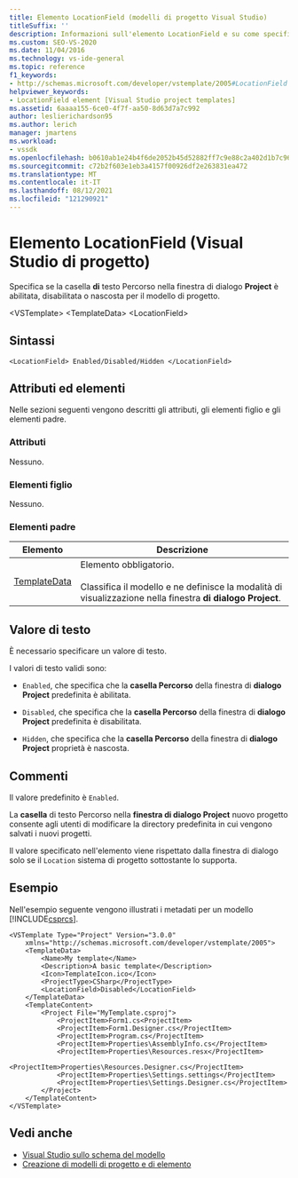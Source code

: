 ```yaml
---
title: Elemento LocationField (modelli di progetto Visual Studio)
titleSuffix: ''
description: Informazioni sull'elemento LocationField e su come specifica se la casella di testo Percorso della finestra di dialogo Nuovo Project è abilitata, disabilitata o nascosta per il modello di progetto.
ms.custom: SEO-VS-2020
ms.date: 11/04/2016
ms.technology: vs-ide-general
ms.topic: reference
f1_keywords:
- http://schemas.microsoft.com/developer/vstemplate/2005#LocationField
helpviewer_keywords:
- LocationField element [Visual Studio project templates]
ms.assetid: 6aaaa155-6ce0-4f7f-aa50-8d63d7a7c992
author: leslierichardson95
ms.author: lerich
manager: jmartens
ms.workload:
- vssdk
ms.openlocfilehash: b0610ab1e24b4f6de2052b45d52882ff7c9e88c2a402d1b7c96e5e0f4a5e4afe
ms.sourcegitcommit: c72b2f603e1eb3a4157f00926df2e263831ea472
ms.translationtype: MT
ms.contentlocale: it-IT
ms.lasthandoff: 08/12/2021
ms.locfileid: "121290921"
---
```

# <a name="locationfield-element-visual-studio-project-templates"></a>Elemento LocationField (Visual Studio di progetto)
Specifica se la casella **di** testo Percorso nella finestra di dialogo **Project** è abilitata, disabilitata o nascosta per il modello di progetto.

 \<VSTemplate> \<TemplateData>
 \<LocationField>

## <a name="syntax"></a>Sintassi

```
<LocationField> Enabled/Disabled/Hidden </LocationField>
```

## <a name="attributes-and-elements"></a>Attributi ed elementi
 Nelle sezioni seguenti vengono descritti gli attributi, gli elementi figlio e gli elementi padre.

### <a name="attributes"></a>Attributi
 Nessuno.

### <a name="child-elements"></a>Elementi figlio
 Nessuno.

### <a name="parent-elements"></a>Elementi padre

|Elemento|Descrizione|
|-------------|-----------------|
|[TemplateData](../extensibility/templatedata-element-visual-studio-templates.md)|Elemento obbligatorio.<br /><br /> Classifica il modello e ne definisce la modalità di visualizzazione nella finestra **di dialogo Project**.|

## <a name="text-value"></a>Valore di testo
 È necessario specificare un valore di testo.

 I valori di testo validi sono:

- `Enabled`, che specifica che la **casella Percorso** della finestra di **dialogo Project** predefinita è abilitata.

- `Disabled`, che specifica che la **casella Percorso** della finestra di **dialogo Project** predefinita è disabilitata.

- `Hidden`, che specifica che la **casella Percorso** della finestra di **dialogo Project** proprietà è nascosta.

## <a name="remarks"></a>Commenti
 Il valore predefinito è `Enabled`.

 La **casella** di testo Percorso nella **finestra di dialogo Project** nuovo progetto consente agli utenti di modificare la directory predefinita in cui vengono salvati i nuovi progetti.

 Il valore specificato nell'elemento viene rispettato dalla finestra di dialogo solo se il `Location` sistema di progetto sottostante lo supporta.

## <a name="example"></a>Esempio
 Nell'esempio seguente vengono illustrati i metadati per un modello [!INCLUDE[csprcs](../data-tools/includes/csprcs_md.md)].

```
<VSTemplate Type="Project" Version="3.0.0"
    xmlns="http://schemas.microsoft.com/developer/vstemplate/2005">
    <TemplateData>
        <Name>My template</Name>
        <Description>A basic template</Description>
        <Icon>TemplateIcon.ico</Icon>
        <ProjectType>CSharp</ProjectType>
        <LocationField>Disabled</LocationField>
    </TemplateData>
    <TemplateContent>
        <Project File="MyTemplate.csproj">
            <ProjectItem>Form1.cs<ProjectItem>
            <ProjectItem>Form1.Designer.cs</ProjectItem>
            <ProjectItem>Program.cs</ProjectItem>
            <ProjectItem>Properties\AssemblyInfo.cs</ProjectItem>
            <ProjectItem>Properties\Resources.resx</ProjectItem>
            <ProjectItem>Properties\Resources.Designer.cs</ProjectItem>
            <ProjectItem>Properties\Settings.settings</ProjectItem>
            <ProjectItem>Properties\Settings.Designer.cs</ProjectItem>
        </Project>
    </TemplateContent>
</VSTemplate>
```

## <a name="see-also"></a>Vedi anche
- [Visual Studio sullo schema del modello](../extensibility/visual-studio-template-schema-reference.md)
- [Creazione di modelli di progetto e di elemento](../ide/creating-project-and-item-templates.md)
